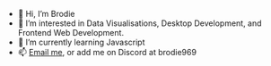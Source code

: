 - 👋 Hi, I’m Brodie
- 👀 I’m interested in Data Visualisations, Desktop Development, and Frontend Web Development. 
- 🌱 I’m currently learning Javascript
- 📫 <a href="mailto:brodesp09@gmail.com">Email me</a>, or add me on Discord at brodie969

